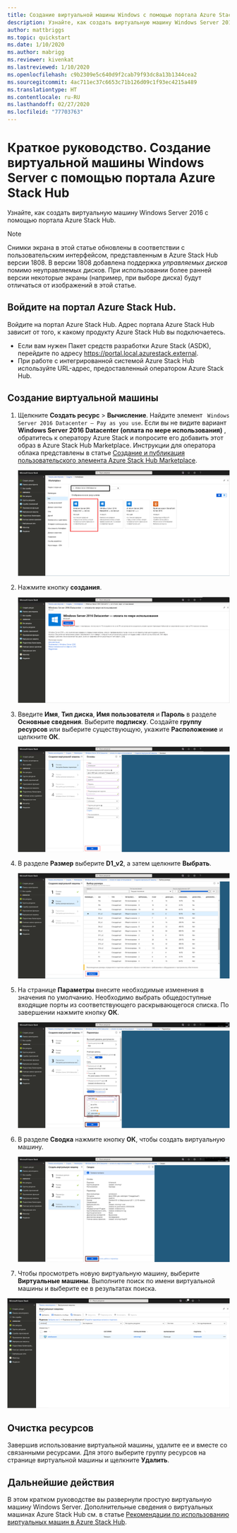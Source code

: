 ```yaml
---
title: Создание виртуальной машины Windows с помощью портала Azure Stack Hub
description: Узнайте, как создать виртуальную машину Windows Server 2016 с помощью портала Azure Stack Hub.
author: mattbriggs
ms.topic: quickstart
ms.date: 1/10/2020
ms.author: mabrigg
ms.reviewer: kivenkat
ms.lastreviewed: 1/10/2020
ms.openlocfilehash: c9b2309e5c640d9f2cab79f93dc8a13b1344cea2
ms.sourcegitcommit: 4ac711ec37c6653c71b126d09c1f93ec4215a489
ms.translationtype: HT
ms.contentlocale: ru-RU
ms.lasthandoff: 02/27/2020
ms.locfileid: "77703763"
---
```

# <a name="quickstart-create-a-windows-server-vm-with-the-azure-stack-hub-portal"></a>Краткое руководство. Создание виртуальной машины Windows Server с помощью портала Azure Stack Hub

Узнайте, как создать виртуальную машину Windows Server 2016 с помощью портала Azure Stack Hub.

> [!NOTE]  
> Снимки экрана в этой статье обновлены в соответствии с пользовательским интерфейсом, представленным в Azure Stack Hub версии 1808. В версии 1808 добавлена поддержка *управляемых дисков* помимо неуправляемых дисков. При использовании более ранней версии некоторые экраны (например, при выборе диска) будут отличаться от изображений в этой статье.  


## <a name="sign-in-to-the-azure-stack-hub-portal"></a>Войдите на портал Azure Stack Hub.

Войдите на портал Azure Stack Hub. Адрес портала Azure Stack Hub зависит от того, к какому продукту Azure Stack Hub вы подключаетесь.

* Если вам нужен Пакет средств разработки Azure Stack (ASDK), перейдите по адресу https://portal.local.azurestack.external.
* При работе с интегрированной системой Azure Stack Hub используйте URL-адрес, предоставленный оператором Azure Stack Hub.

## <a name="create-a-vm"></a>Создание виртуальной машины

1. Щелкните **Создать ресурс** > **Вычисление**. Найдите элемент ` Windows Server 2016 Datacenter – Pay as you use`.
    Если вы не видите вариант **Windows Server 2016 Datacenter (оплата по мере использования)** , обратитесь к оператору Azure Stack и попросите его добавить этот образ в Azure Stack Hub Marketplace. Инструкции для оператора облака представлены в статье [Создание и публикация пользовательского элемента Azure Stack Hub Marketplace](../operator/azure-stack-create-and-publish-marketplace-item.md).

    ![Windows Server 2016 Datacenter (оплата по мере использования)](./media/azure-stack-quick-windows-portal/image1.png)

1. Нажмите кнопку **создания**.

    ![Создание ресурса](./media/azure-stack-quick-windows-portal/image2.png)

1. Введите **Имя**, **Тип диска**, **Имя пользователя** и **Пароль** в разделе **Основные сведения**. Выберите **подписку**. Создайте **группу ресурсов** или выберите существующую, укажите **Расположение** и щелкните **ОК**.

    ![Создание виртуальной машины — основные сведения](./media/azure-stack-quick-windows-portal/image3.png)

1. В разделе **Размер** выберите **D1_v2**, а затем щелкните **Выбрать**.

    ![Создание виртуальной машины — размер](./media/azure-stack-quick-windows-portal/image4.png)

1. На странице **Параметры** внесите необходимые изменения в значения по умолчанию. Необходимо выбрать общедоступные входящие порты из соответствующего раскрывающегося списка. По завершении нажмите кнопку **ОК**.

    ![Создание виртуальной машины — параметры](./media/azure-stack-quick-windows-portal/image5.png)

1. В разделе **Сводка** нажмите кнопку **ОК**, чтобы создать виртуальную машину.

    ![Создание виртуальной машины — сводка](./media/azure-stack-quick-windows-portal/image6.png)

1. Чтобы просмотреть новую виртуальную машину, выберите **Виртуальные машины**. Выполните поиск по имени виртуальной машины и выберите ее в результатах поиска.

![Создание виртуальной машины — поиск виртуальной машины](./media/azure-stack-quick-windows-portal/image7.png)

## <a name="clean-up-resources"></a>Очистка ресурсов

Завершив использование виртуальной машины, удалите ее и вместе со связанными ресурсами. Для этого выберите группу ресурсов на странице виртуальной машины и щелкните **Удалить**.

## <a name="next-steps"></a>Дальнейшие действия

В этом кратком руководстве вы развернули простую виртуальную машину Windows Server. Дополнительные сведения о виртуальных машинах Azure Stack Hub см. в статье [Рекомендации по использованию виртуальных машин в Azure Stack Hub](azure-stack-vm-considerations.md).
